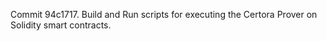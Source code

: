 Commit 94c1717.                    Build and Run scripts for executing the Certora Prover on Solidity smart contracts.